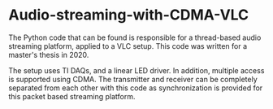 # Audio-streaming-with-CDMA-VLC

The Python code that can be found is responsible for a thread-based audio streaming platform, applied to a VLC setup.
This code was written for a master's thesis in 2020.

The setup uses TI DAQs, and a linear LED driver. In addition, multiple access is supported using CDMA.
The transmitter and receiver can be completely separated from each other with this code as synchronization is provided for this packet based streaming platform.
